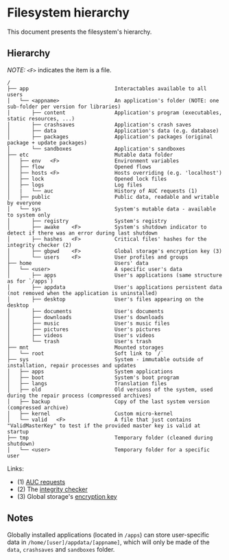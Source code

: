 # Filesystem hierarchy

This document presents the filesystem's hierarchy.

## Hierarchy

_NOTE:_ `<F>` indicates the item is a file.

```
/
├── app                            Interactables available to all users
│   └── <appname>                  An application's folder (NOTE: one sub-folder per version for libraries)
│       ├── content                Application's program (executables, static resources, ...)
│       ├── crashsaves             Application's crash saves
│       ├── data                   Application's data (e.g. database)
│       ├── packages               Application's packages (original package + update packages)
│       └── sandboxes              Application's sandboxes
├── etc                            Mutable data folder
│   ├── env   <F>                  Environment variables
│   ├── flow                       Opened flows
│   ├── hosts <F>                  Hosts overriding (e.g. 'localhost')
│   ├── lock                       Opened lock files
│   ├── logs                       Log files
│   |   └── auc                    History of AUC requests (1)
│   ├── public                     Public data, readable and writable by everyone
│   └── sys                        System's mutable data - available to system only
│       ├── registry               System's registry
│       ├── awake    <F>           System's shutdown indicator to detect if there was an error during last shutdown
│       ├── hashes   <F>           Critical files' hashes for the integrity checker (2)
│       ├── gbpwd    <F>           Global storage's encryption key (3)
│       └── users    <F>           User profiles and groups
├── home                           Users' data
│   └── <user>                     A specific user's data
│       ├── apps                   User's applications (same structure as for `/apps`)
│       ├── appdata                User's applications persistent data (not removed when the application is uninstalled)
│       ├── desktop                User's files appearing on the desktop
│       ├── documents              User's documents
│       ├── downloads              User's downloads
│       ├── music                  User's music files
│       ├── pictures               User's pictures
│       ├── videos                 User's videos
│       └── trash                  User's trash
├── mnt                            Mounted storages
│   └── root                       Soft link to `/`
├── sys                            System - immutable outside of installation, repair processes and updates
│   ├── apps                       System applications
│   ├── boot                       System's boot program
│   ├── langs                      Translation files
│   ├── old                        Old versions of the system, used during the repair process (compressed archives)
│   ├── backup                     Copy of the last system version (compressed archive)
│   ├── kernel                     Custom micro-kernel
│   └── valid   <F>                A file that just contains "ValidMasterKey" to test if the provided master key is valid at startup
├── tmp                            Temporary folder (cleaned during shutdown)
│   └── <user>                     Temporary folder for a specific user
```

Links:

* (1) [AUC requests](../concepts/users.md#alternative-user-control-auc)
* (2) The [integrity checker](../technical/integrity-checker.md)
* (3) Global storage's [encryption key](../features/encryption.md#global-encryption)

## Notes

Globally installed applications (located in `/apps`) can store user-specific data in `/home/[user]/appdata/[appname]`, which will only be made of the `data`, `crashsaves` and `sandboxes` folder.
